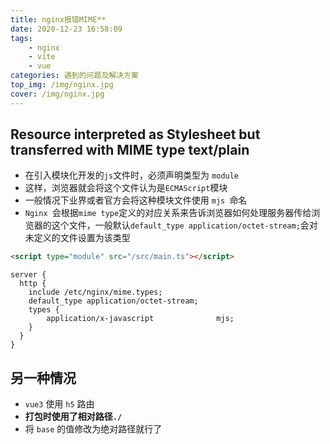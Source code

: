 ```yaml
---
title: nginx报错MIME**
date: 2020-12-23 16:58:09
tags:
	- nginx
	- vite
	- vue
categories: 遇到的问题及解决方案
top_img: /img/nginx.jpg
cover: /img/nginx.jpg
---
```


## Resource interpreted as Stylesheet but transferred with MIME type text/plain

- 在引入模块化开发的`js`文件时，必须声明类型为 `module`
- 这样，浏览器就会将这个文件认为是`ECMAScript`模块
- 一般情况下业界或者官方会将这种模块文件使用 `mjs `命名
- `Nginx `会根据`mime type`定义的对应关系来告诉浏览器如何处理服务器传给浏览器的这个文件，一般默认`default_type application/octet-stream;`会对未定义的文件设置为该类型

```html
<script type="module" src="/src/main.ts"></script>
```

```nginx
server {
  http {
    include /etc/nginx/mime.types;
    default_type application/octet-stream;
    types {
        application/x-javascript              mjs;
    }
  }
}
```

## 另一种情况

- `vue3` 使用 `h5` 路由
- **打包时使用了相对路径`./`**
- 将 `base` 的值修改为绝对路径就行了